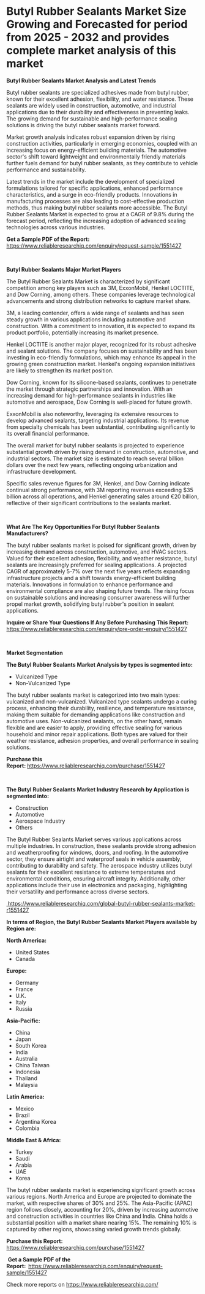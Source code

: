 <p><h1>Butyl Rubber Sealants Market Size Growing and Forecasted for period from 2025 - 2032 and provides complete market analysis of this market</h1></p><p><strong>Butyl Rubber Sealants Market Analysis and Latest Trends</strong></p>
<p><p>Butyl rubber sealants are specialized adhesives made from butyl rubber, known for their excellent adhesion, flexibility, and water resistance. These sealants are widely used in construction, automotive, and industrial applications due to their durability and effectiveness in preventing leaks. The growing demand for sustainable and high-performance sealing solutions is driving the butyl rubber sealants market forward.</p><p>Market growth analysis indicates robust expansion driven by rising construction activities, particularly in emerging economies, coupled with an increasing focus on energy-efficient building materials. The automotive sector's shift toward lightweight and environmentally friendly materials further fuels demand for butyl rubber sealants, as they contribute to vehicle performance and sustainability. </p><p>Latest trends in the market include the development of specialized formulations tailored for specific applications, enhanced performance characteristics, and a surge in eco-friendly products. Innovations in manufacturing processes are also leading to cost-effective production methods, thus making butyl rubber sealants more accessible. The Butyl Rubber Sealants Market is expected to grow at a CAGR of 9.8% during the forecast period, reflecting the increasing adoption of advanced sealing technologies across various industries.</p></p>
<p><strong>Get a Sample PDF of the Report:&nbsp;</strong> <a href="https://www.reliableresearchiq.com/enquiry/request-sample/1551427?utm_campaign=2449&utm_medium=2&utm_source=Github&utm_content=ia&utm_term=31032025&utm_id=butyl-rubber-sealants">https://www.reliableresearchiq.com/enquiry/request-sample/1551427</a></p>
<p>&nbsp;</p>
<p><strong>Butyl Rubber Sealants Major Market Players</strong></p>
<p><p>The Butyl Rubber Sealants Market is characterized by significant competition among key players such as 3M, ExxonMobil, Henkel LOCTITE, and Dow Corning, among others. These companies leverage technological advancements and strong distribution networks to capture market share.</p><p>3M, a leading contender, offers a wide range of sealants and has seen steady growth in various applications including automotive and construction. With a commitment to innovation, it is expected to expand its product portfolio, potentially increasing its market presence.</p><p>Henkel LOCTITE is another major player, recognized for its robust adhesive and sealant solutions. The company focuses on sustainability and has been investing in eco-friendly formulations, which may enhance its appeal in the growing green construction market. Henkel's ongoing expansion initiatives are likely to strengthen its market position.</p><p>Dow Corning, known for its silicone-based sealants, continues to penetrate the market through strategic partnerships and innovation. With an increasing demand for high-performance sealants in industries like automotive and aerospace, Dow Corning is well-placed for future growth.</p><p>ExxonMobil is also noteworthy, leveraging its extensive resources to develop advanced sealants, targeting industrial applications. Its revenue from specialty chemicals has been substantial, contributing significantly to its overall financial performance.</p><p>The overall market for butyl rubber sealants is projected to experience substantial growth driven by rising demand in construction, automotive, and industrial sectors. The market size is estimated to reach several billion dollars over the next few years, reflecting ongoing urbanization and infrastructure development.</p><p>Specific sales revenue figures for 3M, Henkel, and Dow Corning indicate continual strong performance, with 3M reporting revenues exceeding $35 billion across all operations, and Henkel generating sales around €20 billion, reflective of their significant contributions to the sealants market.</p></p>
<p>&nbsp;</p>
<p><strong>What Are The Key Opportunities For Butyl Rubber Sealants Manufacturers?</strong></p>
<p><p>The butyl rubber sealants market is poised for significant growth, driven by increasing demand across construction, automotive, and HVAC sectors. Valued for their excellent adhesion, flexibility, and weather resistance, butyl sealants are increasingly preferred for sealing applications. A projected CAGR of approximately 5-7% over the next five years reflects expanding infrastructure projects and a shift towards energy-efficient building materials. Innovations in formulation to enhance performance and environmental compliance are also shaping future trends. The rising focus on sustainable solutions and increasing consumer awareness will further propel market growth, solidifying butyl rubber's position in sealant applications.</p></p>
<p><strong>Inquire or Share Your Questions If Any Before Purchasing This Report:</strong> <a href="https://www.reliableresearchiq.com/enquiry/pre-order-enquiry/1551427?utm_campaign=2449&utm_medium=2&utm_source=Github&utm_content=ia&utm_term=31032025&utm_id=butyl-rubber-sealants">https://www.reliableresearchiq.com/enquiry/pre-order-enquiry/1551427</a></p>
<p>&nbsp;</p>
<p><strong>Market Segmentation</strong></p>
<p><strong>The Butyl Rubber Sealants Market Analysis by types is segmented into:</strong></p>
<p><ul><li>Vulcanized Type</li><li>Non-Vulcanized Type</li></ul></p>
<p><p>The butyl rubber sealants market is categorized into two main types: vulcanized and non-vulcanized. Vulcanized type sealants undergo a curing process, enhancing their durability, resilience, and temperature resistance, making them suitable for demanding applications like construction and automotive uses. Non-vulcanized sealants, on the other hand, remain flexible and are easier to apply, providing effective sealing for various household and minor repair applications. Both types are valued for their weather resistance, adhesion properties, and overall performance in sealing solutions.</p></p>
<p><strong>Purchase this Report:&nbsp;</strong><a href="https://www.reliableresearchiq.com/purchase/1551427?utm_campaign=2449&utm_medium=2&utm_source=Github&utm_content=ia&utm_term=31032025&utm_id=butyl-rubber-sealants">https://www.reliableresearchiq.com/purchase/1551427</a></p>
<p>&nbsp;</p>
<p><strong>The Butyl Rubber Sealants Market Industry Research by Application is segmented into:</strong></p>
<p><ul><li>Construction</li><li>Automotive</li><li>Aerospace Industry</li><li>Others</li></ul></p>
<p><p>The Butyl Rubber Sealants Market serves various applications across multiple industries. In construction, these sealants provide strong adhesion and weatherproofing for windows, doors, and roofing. In the automotive sector, they ensure airtight and waterproof seals in vehicle assembly, contributing to durability and safety. The aerospace industry utilizes butyl sealants for their excellent resistance to extreme temperatures and environmental conditions, ensuring aircraft integrity. Additionally, other applications include their use in electronics and packaging, highlighting their versatility and performance across diverse sectors.</p></p>
<p><a href="https://www.reliableresearchiq.com/global-butyl-rubber-sealants-market-r1551427?utm_campaign=2449&utm_medium=2&utm_source=Github&utm_content=ia&utm_term=31032025&utm_id=butyl-rubber-sealants">&nbsp;https://www.reliableresearchiq.com/global-butyl-rubber-sealants-market-r1551427</a></p>
<p><strong>In terms of Region, the Butyl Rubber Sealants Market Players available by Region are:</strong></p>
<p>
    <p> <strong> North America: </strong>
        <ul>
            <li>United States</li>
            <li>Canada</li>
        </ul>
        </p> 
    <p> <strong> Europe: </strong>
        <ul>
            <li>Germany</li>
            <li>France</li>
            <li>U.K.</li>
            <li>Italy</li>
            <li>Russia</li>
        </ul>
        </p> 
    <p> <strong> Asia-Pacific: </strong>
        <ul>
            <li>China</li>
            <li>Japan</li>
            <li>South Korea</li>
            <li>India</li>
            <li>Australia</li>
            <li>China Taiwan</li>
            <li>Indonesia</li>
            <li>Thailand</li>
            <li>Malaysia</li>
        </ul>
        </p> 
    <p> <strong> Latin America: </strong>
        <ul>
            <li>Mexico</li>
            <li>Brazil</li>
            <li>Argentina Korea</li>
            <li>Colombia</li>
        </ul>
        </p> 
    <p> <strong> Middle East & Africa: </strong>
        <ul>
            <li>Turkey</li>
            <li>Saudi</li>
            <li>Arabia</li>
            <li>UAE</li>
            <li>Korea</li>
        </ul>
    </p>
    </p>
<p><p>The butyl rubber sealants market is experiencing significant growth across various regions. North America and Europe are projected to dominate the market, with respective shares of 30% and 25%. The Asia-Pacific (APAC) region follows closely, accounting for 20%, driven by increasing automotive and construction activities in countries like China and India. China holds a substantial position with a market share nearing 15%. The remaining 10% is captured by other regions, showcasing varied growth trends globally.</p></p>
<p><strong>Purchase this Report: </strong><a href="https://www.reliableresearchiq.com/purchase/1551427?utm_campaign=2449&utm_medium=2&utm_source=Github&utm_content=ia&utm_term=31032025&utm_id=butyl-rubber-sealants">https://www.reliableresearchiq.com/purchase/1551427</a></p>
<p>&nbsp;<strong>Get a Sample PDF of the Report:&nbsp;&nbsp;</strong><a href="https://www.reliableresearchiq.com/enquiry/request-sample/1551427?utm_campaign=2449&utm_medium=2&utm_source=Github&utm_content=ia&utm_term=31032025&utm_id=butyl-rubber-sealants">https://www.reliableresearchiq.com/enquiry/request-sample/1551427</a></p>
<p><strong></strong></p>
<p>Check more reports on <a href="https://www.reliableresearchiq.com/?utm_campaign=2449&utm_medium=2&utm_source=Github&utm_content=ia&utm_term=31032025&utm_id=butyl-rubber-sealants">https://www.reliableresearchiq.com/</a></p>